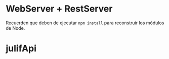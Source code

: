 # WebServer + RestServer

Recuerden que deben de ejecutar ```npm install``` para reconstruir los módulos de Node.
# julifApi
